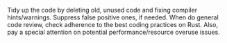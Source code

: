 Tidy up the code by deleting old, unused code and fixing compiler hints/warnings. Suppress false positive ones, if needed.
When do general code review, check adherence to the best coding practices on Rust. Also, pay a special attention on potential performance/resource overuse issues.
